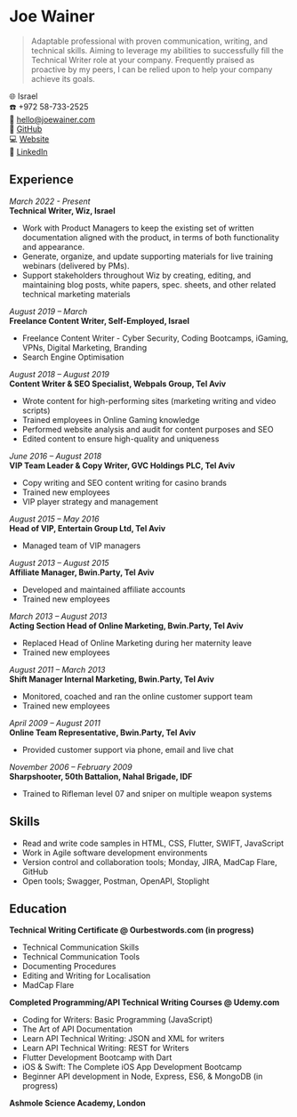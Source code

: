 # Joe Wainer

>Adaptable professional with proven communication, writing, and technical skills. Aiming to leverage my abilities to successfully fill the Technical Writer role at your company. Frequently praised as proactive by my peers, I can be relied upon to help your company achieve its goals.

:globe_with_meridians: Israel   
:phone: +972 58-733-2525    
:email: hello@joewainer.com   
:file_folder: [GitHub](https://joewainer.github.io)   
:computer: [Website](https://joewainer.com)  
:briefcase: [LinkedIn](https://linkedin.com/in/joe-wainer)   

## Experience
_March 2022 - Present_  
**Technical Writer, Wiz, Israel**
* Work with Product Managers to keep the existing set of written documentation aligned with the product, in terms of both functionality and appearance.
* Generate, organize, and update supporting materials for live training webinars (delivered by PMs).
* Support stakeholders throughout Wiz by creating, editing, and maintaining blog posts, white papers, spec. sheets, and other related technical marketing materials

_August 2019 – March_  
**Freelance Content Writer, Self-Employed, Israel**
* Freelance Content Writer - Cyber Security, Coding Bootcamps, iGaming, VPNs, Digital Marketing, Branding
* Search Engine Optimisation

_August 2018 – August 2019_  
**Content Writer & SEO Specialist, Webpals Group, Tel Aviv**
* Wrote content for high-performing sites (marketing writing and video scripts)
* Trained employees in Online Gaming knowledge 
* Performed website analysis and audit for content purposes and SEO
* Edited content to ensure high-quality and uniqueness

_June 2016 – August 2018_  
**VIP Team Leader & Copy Writer, GVC Holdings PLC, Tel Aviv**
* Copy writing and SEO content writing for casino brands
* Trained new employees
* VIP player strategy and management

_August 2015 – May 2016_  
**Head of VIP, Entertain Group Ltd, Tel Aviv**
* Managed team of VIP managers

_August 2013 – August 2015_  
**Affiliate Manager, Bwin.Party, Tel Aviv**
* Developed and maintained affiliate accounts 
* Trained new employees

_March 2013 – August 2013_  
**Acting Section Head of Online Marketing, Bwin.Party, Tel Aviv**
* Replaced Head of Online Marketing during her maternity leave 
* Trained new employees

_August 2011 – March 2013_  
**Shift Manager Internal Marketing, Bwin.Party, Tel Aviv**
* Monitored, coached and ran the online customer support team
* Trained new employees

_April 2009 – August 2011_  
**Online Team Representative, Bwin.Party, Tel Aviv** 
* Provided customer support via phone, email and live chat

_November 2006 – February 2009_  
**Sharpshooter, 50th Battalion, Nahal Brigade, IDF**
* Trained to Rifleman level 07 and sniper on multiple weapon systems

## Skills
 
 - Read and write code samples in HTML, CSS, Flutter, SWIFT, JavaScript
 - Work in Agile software development environments 
 - Version control and collaboration tools; Monday, JIRA, MadCap Flare, GitHub
 - Open tools; Swagger, Postman, OpenAPI, Stoplight

## Education

**Technical Writing Certificate @ Ourbestwords.com (in progress)**

- Technical Communication Skills
- Technical Communication Tools
- Documenting Procedures
- Editing and Writing for Localisation 
- MadCap Flare

**Completed Programming/API Technical Writing Courses @ Udemy.com**

- Coding for Writers: Basic Programming (JavaScript)
- The Art of API Documentation
- Learn API Technical Writing: JSON and XML for writers
- Learn API Technical Writing: REST for Writers
- Flutter Development Bootcamp with Dart
- iOS & Swift: The Complete iOS App Development Bootcamp
- Beginner API development in Node, Express, ES6, & MongoDB (in progress)

**Ashmole Science Academy, London**
